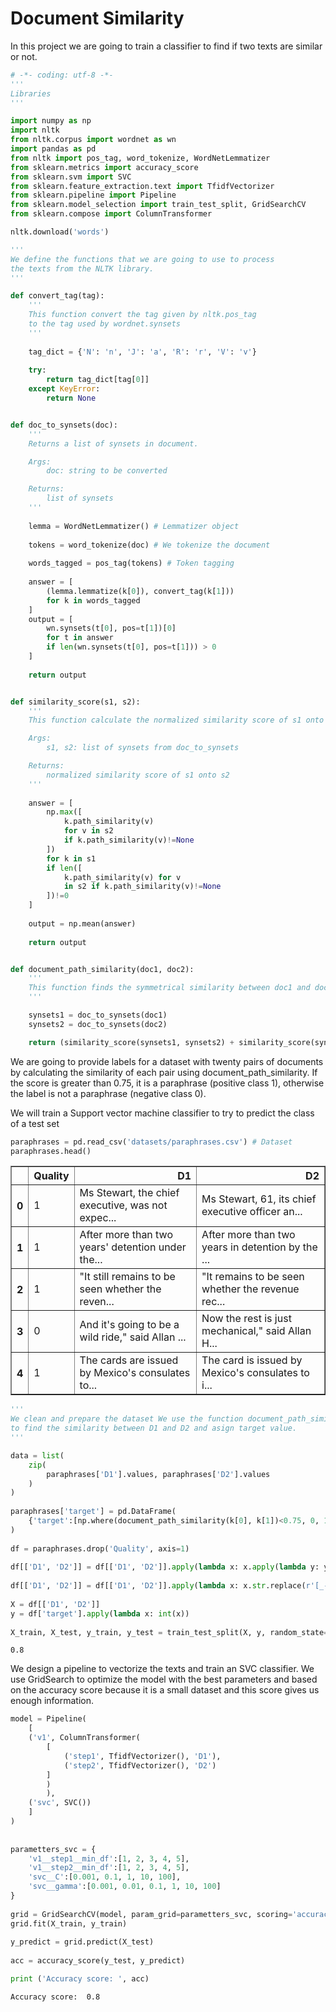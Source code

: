 # Document Similarity

In this project we are going to train a classifier to find if two texts are similar or not.


```python
# -*- coding: utf-8 -*-
'''
Libraries
'''

import numpy as np
import nltk
from nltk.corpus import wordnet as wn
import pandas as pd
from nltk import pos_tag, word_tokenize, WordNetLemmatizer
from sklearn.metrics import accuracy_score
from sklearn.svm import SVC
from sklearn.feature_extraction.text import TfidfVectorizer
from sklearn.pipeline import Pipeline
from sklearn.model_selection import train_test_split, GridSearchCV
from sklearn.compose import ColumnTransformer

nltk.download('words')

'''
We define the functions that we are going to use to process 
the texts from the NLTK library.
'''

def convert_tag(tag):
    '''
    This function convert the tag given by nltk.pos_tag 
    to the tag used by wordnet.synsets
    '''
    
    tag_dict = {'N': 'n', 'J': 'a', 'R': 'r', 'V': 'v'}
    
    try:
        return tag_dict[tag[0]]
    except KeyError:
        return None


def doc_to_synsets(doc):
    '''
    Returns a list of synsets in document.

    Args:
        doc: string to be converted

    Returns:
        list of synsets
    '''
    
    lemma = WordNetLemmatizer() # Lemmatizer object
    
    tokens = word_tokenize(doc) # We tokenize the document
    
    words_tagged = pos_tag(tokens) # Token tagging
    
    answer = [
        (lemma.lemmatize(k[0]), convert_tag(k[1])) 
        for k in words_tagged
    ]    
    output = [
        wn.synsets(t[0], pos=t[1])[0] 
        for t in answer 
        if len(wn.synsets(t[0], pos=t[1])) > 0
    ] 
                
    return output


def similarity_score(s1, s2):
    '''
    This function calculate the normalized similarity score of s1 onto s2

    Args:
        s1, s2: list of synsets from doc_to_synsets

    Returns:
        normalized similarity score of s1 onto s2
    ''' 
    
    answer = [
        np.max([
            k.path_similarity(v) 
            for v in s2 
            if k.path_similarity(v)!=None
        ]) 
        for k in s1 
        if len([
            k.path_similarity(v) for v 
            in s2 if k.path_similarity(v)!=None
        ])!=0
    ]
    
    output = np.mean(answer)
    
    return output


def document_path_similarity(doc1, doc2):
    '''
    This function finds the symmetrical similarity between doc1 and doc2
    '''

    synsets1 = doc_to_synsets(doc1)
    synsets2 = doc_to_synsets(doc2)

    return (similarity_score(synsets1, synsets2) + similarity_score(synsets2, synsets1))/2
```

We are going to provide labels for a dataset with twenty pairs of documents 
by calculating the similarity of each pair using document_path_similarity. 
If the score is greater than 0.75, it is a paraphrase (positive class 1), 
otherwise the label is not a paraphrase (negative class 0).

We will train a Support vector machine classifier to try to predict the 
class of a test set


```python
paraphrases = pd.read_csv('datasets/paraphrases.csv') # Dataset  
paraphrases.head()
```




<div>
<style scoped>
    .dataframe tbody tr th:only-of-type {
        vertical-align: middle;
    }

    .dataframe tbody tr th {
        vertical-align: top;
    }

    .dataframe thead th {
        text-align: right;
    }
</style>
<table border="1" class="dataframe">
  <thead>
    <tr style="text-align: right;">
      <th></th>
      <th>Quality</th>
      <th>D1</th>
      <th>D2</th>
    </tr>
  </thead>
  <tbody>
    <tr>
      <th>0</th>
      <td>1</td>
      <td>Ms Stewart, the chief executive, was not expec...</td>
      <td>Ms Stewart, 61, its chief executive officer an...</td>
    </tr>
    <tr>
      <th>1</th>
      <td>1</td>
      <td>After more than two years' detention under the...</td>
      <td>After more than two years in detention by the ...</td>
    </tr>
    <tr>
      <th>2</th>
      <td>1</td>
      <td>"It still remains to be seen whether the reven...</td>
      <td>"It remains to be seen whether the revenue rec...</td>
    </tr>
    <tr>
      <th>3</th>
      <td>0</td>
      <td>And it's going to be a wild ride," said Allan ...</td>
      <td>Now the rest is just mechanical," said Allan H...</td>
    </tr>
    <tr>
      <th>4</th>
      <td>1</td>
      <td>The cards are issued by Mexico's consulates to...</td>
      <td>The card is issued by Mexico's consulates to i...</td>
    </tr>
  </tbody>
</table>
</div>




```python
'''
We clean and prepare the dataset We use the function document_path_similarity() 
to find the similarity between D1 and D2 and asign target value.
'''

data = list(
    zip(
        paraphrases['D1'].values, paraphrases['D2'].values
    )
)
    
paraphrases['target'] = pd.DataFrame(
    {'target':[np.where(document_path_similarity(k[0], k[1])<0.75, 0, 1) for k in data]}
)
    
df = paraphrases.drop('Quality', axis=1)
        
df[['D1', 'D2']] = df[['D1', 'D2']].apply(lambda x: x.apply(lambda y: y.lower()))
    
df[['D1', 'D2']] = df[['D1', 'D2']].apply(lambda x: x.str.replace(r'[_-]+', ' ', regex=True))
    
X = df[['D1', 'D2']]
y = df['target'].apply(lambda x: int(x))
    
X_train, X_test, y_train, y_test = train_test_split(X, y, random_state=0)
```




    0.8



We design a pipeline to vectorize the texts and train an SVC classifier. We use GridSearch to optimize the model with the best parameters and based on the accuracy score because it is a small dataset and this score gives us enough information.


```python
model = Pipeline(
    [
    ('v1', ColumnTransformer(
        [
            ('step1', TfidfVectorizer(), 'D1'),
            ('step2', TfidfVectorizer(), 'D2')
        ]
        )
        ),
    ('svc', SVC())
    ]
)
    
    
parametters_svc = {
    'v1__step1__min_df':[1, 2, 3, 4, 5],
    'v1__step2__min_df':[1, 2, 3, 4, 5],
    'svc__C':[0.001, 0.1, 1, 10, 100],
    'svc__gamma':[0.001, 0.01, 0.1, 1, 10, 100]
}
    
grid = GridSearchCV(model, param_grid=parametters_svc, scoring='accuracy', n_jobs=-1, cv=5)
grid.fit(X_train, y_train)
    
y_predict = grid.predict(X_test)
    
acc = accuracy_score(y_test, y_predict)

print ('Accuracy score: ', acc)
```

    Accuracy score:  0.8
    
